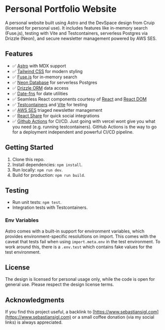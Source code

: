 # Personal Portfolio Website

A personal website built using Astro and the DevSpace design from Cruip (licensed for personal use). 
It includes features like in-memory search (Fuse.js), testing with Vite and Testcontainers, 
serverless Postgres via Drizzle (Neon), and secure newsletter management powered by AWS SES.

## Features
- ✅ [Astro](https://astro.build/) with MDX support
- ✅ [Tailwind CSS](https://tailwindcss.com/) for modern styling
- ✅ [Fuse.js](https://fusejs.io/) for in-memory search
- ✅ [Neon Database](https://neon.tech/) for serverless Postgres
- ✅ [Drizzle ORM](https://orm.drizzle.team/) data access
- ✅ [Date-fns](https://date-fns.org/) for date utilities
- ✅ Seamless React components courtesy of [React](https://react.dev/) and [React DOM](https://react.dev/)
- ✅ [Testcontainers](https://www.testcontainers.org/) and [Vite](https://vitejs.dev/) for testing
- ✅ [AWS SES](https://aws.amazon.com/ses/) triaged newsletter management
- ✅ [React Share](https://github.com/nygardk/react-share) for quick social integrations
- ✅ [Github Actions](https://github.com/features/actions) for CI/CD. Just going with vercel wont give you what you need (e.g. running testcontainers). GitHub Actions is the way to go for a deployment independent  and powerful CI/CD pipeline.

## Getting Started
1. Clone this repo.
2. Install dependencies: `npm install`.
3. Run locally: `npm run dev`.
4. Build for production: `npm run build`.

## Testing
- Run unit tests: `npm test`.
- Integration tests with Testcontainers.

### Env Variables
Astro comes with a built-in support for environment variables, which provides environment-specific resolultions on import. This comes with the caveat that tests fail when using `import.meta.env` in the test environment. To work around this, there is a `.env.test` which contains fake values for the test environment.

## License
The design is licensed for personal usage only, while the code is open for general use. 
Please respect the design license terms.

## Acknowledgments
If you find this project useful, a backlink to [https://www.sebastiansigl.com](https://www.sebastiansigl.com) 
or a small coffee donation (via my social links) is always appreciated.
